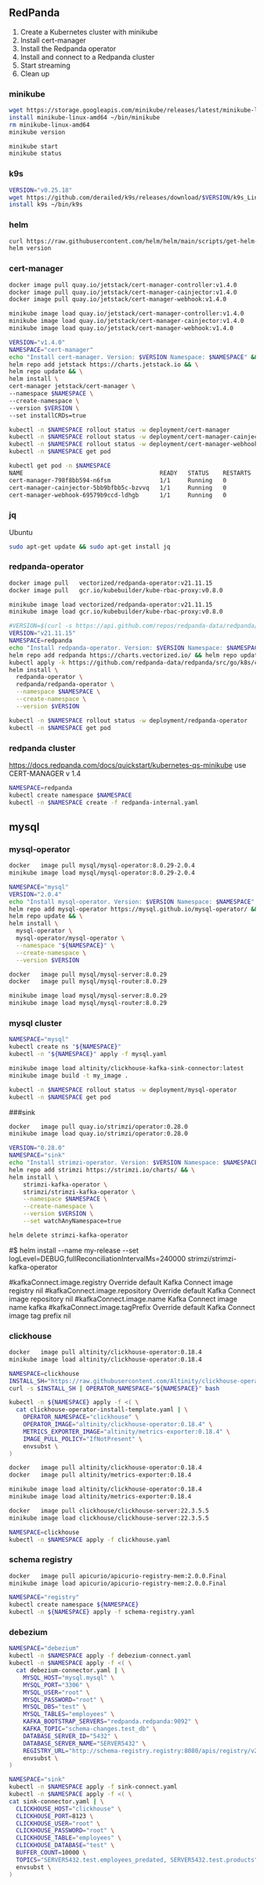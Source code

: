 
## RedPanda

1. Create a Kubernetes cluster with minikube
2. Install cert-manager
3. Install the Redpanda operator
4. Install and connect to a Redpanda cluster
5. Start streaming
6. Clean up

### minikube
```bash
wget https://storage.googleapis.com/minikube/releases/latest/minikube-linux-amd64
install minikube-linux-amd64 ~/bin/minikube
rm minikube-linux-amd64 
minikube version
```

```bash
minikube start
minikube status
```

### k9s
```bash
VERSION="v0.25.18"
wget https://github.com/derailed/k9s/releases/download/$VERSION/k9s_Linux_x86_64.tar.gz
install k9s ~/bin/k9s
```

### helm
```bash
curl https://raw.githubusercontent.com/helm/helm/main/scripts/get-helm-3 | HELM_INSTALL_DIR=~/bin USE_SUDO=false bash
helm version
```

### cert-manager
```bash
docker image pull quay.io/jetstack/cert-manager-controller:v1.4.0
docker image pull quay.io/jetstack/cert-manager-cainjector:v1.4.0
docker image pull quay.io/jetstack/cert-manager-webhook:v1.4.0

minikube image load quay.io/jetstack/cert-manager-controller:v1.4.0
minikube image load quay.io/jetstack/cert-manager-cainjector:v1.4.0
minikube image load quay.io/jetstack/cert-manager-webhook:v1.4.0
```

```bash
VERSION="v1.4.0"
NAMESPACE="cert-manager"
echo "Install cert-manager. Version: $VERSION Namespace: $NAMESPACE" && \
helm repo add jetstack https://charts.jetstack.io && \
helm repo update && \
helm install \
cert-manager jetstack/cert-manager \
--namespace $NAMESPACE \
--create-namespace \
--version $VERSION \
--set installCRDs=true
```

```bash
kubectl -n $NAMESPACE rollout status -w deployment/cert-manager
kubectl -n $NAMESPACE rollout status -w deployment/cert-manager-cainjector
kubectl -n $NAMESPACE rollout status -w deployment/cert-manager-webhook
kubectl -n $NAMESPACE get pod
```

```bash
kubectl get pod -n $NAMESPACE
NAME                                       READY   STATUS    RESTARTS   AGE
cert-manager-798f8bb594-n6fsm              1/1     Running   0          43s
cert-manager-cainjector-5bb9bfbb5c-bzvvq   1/1     Running   0          43s
cert-manager-webhook-69579b9ccd-ldhgb      1/1     Running   0          43s

```

### jq
Ubuntu
```bash
sudo apt-get update && sudo apt-get install jq
```

### redpanda-operator

```bash
docker image pull   vectorized/redpanda-operator:v21.11.15
docker image pull   gcr.io/kubebuilder/kube-rbac-proxy:v0.8.0

minikube image load vectorized/redpanda-operator:v21.11.15
minikube image load gcr.io/kubebuilder/kube-rbac-proxy:v0.8.0
```

```bash
#VERSION=$(curl -s https://api.github.com/repos/redpanda-data/redpanda/releases/latest | jq -r .tag_name)
VERSION="v21.11.15"
NAMESPACE=redpanda
echo "Install redpanda-operator. Version: $VERSION Namespace: $NAMESPACE" && \
helm repo add redpanda https://charts.vectorized.io/ && helm repo update && \
kubectl apply -k https://github.com/redpanda-data/redpanda/src/go/k8s/config/crd?ref=$VERSION && \
helm install \
  redpanda-operator \
  redpanda/redpanda-operator \
  --namespace $NAMESPACE \
  --create-namespace \
  --version $VERSION
```


```bash
kubectl -n $NAMESPACE rollout status -w deployment/redpanda-operator
kubectl -n $NAMESPACE get pod
```

### redpanda cluster

https://docs.redpanda.com/docs/quickstart/kubernetes-qs-minikube
use CERT-MANAGER v 1.4
```bash
NAMESPACE=redpanda
kubectl create namespace $NAMESPACE
kubectl -n $NAMESPACE create -f redpanda-internal.yaml
```

## mysql

### mysql-operator

```bash
docker   image pull mysql/mysql-operator:8.0.29-2.0.4
minikube image load mysql/mysql-operator:8.0.29-2.0.4
```

```bash
NAMESPACE="mysql"
VERSION="2.0.4"
echo "Install mysql-operator. Version: $VERSION Namespace: $NAMESPACE" && \
helm repo add mysql-operator https://mysql.github.io/mysql-operator/ && \
helm repo update && \
helm install \
  mysql-operator \
  mysql-operator/mysql-operator \
  --namespace "${NAMESPACE}" \
  --create-namespace \
  --version $VERSION
```

```bash
docker   image pull mysql/mysql-server:8.0.29
docker   image pull mysql/mysql-router:8.0.29

minikube image load mysql/mysql-server:8.0.29
minikube image load mysql/mysql-router:8.0.29 
```

### mysql cluster
```bash
NAMESPACE="mysql"
kubectl create ns "${NAMESPACE}"
kubectl -n "${NAMESPACE}" apply -f mysql.yaml
```

```bash
minikube image load altinity/clickhouse-kafka-sink-connector:latest
minikube image build -t my_image .
```

```bash
kubectl -n $NAMESPACE rollout status -w deployment/mysql-operator
kubectl -n $NAMESPACE get pod
```

###sink

```bash
docker   image pull quay.io/strimzi/operator:0.28.0
minikube image load quay.io/strimzi/operator:0.28.0 
```

```bash
VERSION="0.28.0"
NAMESPACE="sink"
echo "Install strimzi-operator. Version: $VERSION Namespace: $NAMESPACE" && \
helm repo add strimzi https://strimzi.io/charts/ && \
helm install \
    strimzi-kafka-operator \
    strimzi/strimzi-kafka-operator \
    --namespace $NAMESPACE \
    --create-namespace \
    --version $VERSION \
    --set watchAnyNamespace=true
```
```bash
helm delete strimzi-kafka-operator
```

#$ helm install --name my-release --set logLevel=DEBUG,fullReconciliationIntervalMs=240000 strimzi/strimzi-kafka-operator

#kafkaConnect.image.registry 	Override default Kafka Connect image registry 	nil
#kafkaConnect.image.repository 	Override default Kafka Connect image repository 	nil
#kafkaConnect.image.name 	Kafka Connect image name 	kafka
#kafkaConnect.image.tagPrefix 	Override default Kafka Connect image tag prefix 	nil

### clickhouse

```bash
docker   image pull altinity/clickhouse-operator:0.18.4
minikube image load altinity/clickhouse-operator:0.18.4
```

```bash
NAMESPACE=clickhouse
INSTALL_SH="https://raw.githubusercontent.com/Altinity/clickhouse-operator/master/deploy/operator-web-installer/clickhouse-operator-install.sh"
curl -s $INSTALL_SH | OPERATOR_NAMESPACE="${NAMESPACE}" bash
```

```bash
kubectl -n ${NAMESPACE} apply -f <( \
  cat clickhouse-operator-install-template.yaml | \
    OPERATOR_NAMESPACE="clickhouse" \
    OPERATOR_IMAGE="altinity/clickhouse-operator:0.18.4" \
    METRICS_EXPORTER_IMAGE="altinity/metrics-exporter:0.18.4" \
    IMAGE_PULL_POLICY="IfNotPresent" \
    envsubst \
)
```

```bash
docker   image pull altinity/clickhouse-operator:0.18.4
docker   image pull altinity/metrics-exporter:0.18.4

minikube image load altinity/clickhouse-operator:0.18.4
minikube image load altinity/metrics-exporter:0.18.4
```

```bash
docker   image pull clickhouse/clickhouse-server:22.3.5.5
minikube image load clickhouse/clickhouse-server:22.3.5.5
```

```bash
NAMESPACE=clickhouse
kubectl -n $NAMESPACE apply -f clickhouse.yaml
```

### schema registry

```bash
docker   image pull apicurio/apicurio-registry-mem:2.0.0.Final
minikube image load apicurio/apicurio-registry-mem:2.0.0.Final 
```

```bash
NAMESPACE="registry"
kubectl create namespace ${NAMESPACE}
kubectl -n ${NAMESPACE} apply -f schema-registry.yaml
```

### debezium

```bash
NAMESPACE="debezium"
kubectl -n $NAMESPACE apply -f debezium-connect.yaml
kubectl -n $NAMESPACE apply -f <( \
  cat debezium-connector.yaml | \
    MYSQL_HOST="mysql.mysql" \
    MYSQL_PORT="3306" \
    MYSQL_USER="root" \
    MYSQL_PASSWORD="root" \
    MYSQL_DBS="test" \
    MYSQL_TABLES="employees" \
    KAFKA_BOOTSTRAP_SERVERS="redpanda.redpanda:9092" \
    KAFKA_TOPIC="schema-changes.test_db" \
    DATABASE_SERVER_ID="5432" \
    DATABASE_SERVER_NAME="SERVER5432" \
    REGISTRY_URL="http://schema-registry.registry:8080/apis/registry/v2" \
    envsubst \ 
)
```

```bash
NAMESPACE="sink"
kubectl -n $NAMESPACE apply -f sink-connect.yaml
kubectl -n $NAMESPACE apply -f <( \
cat sink-connector.yaml | \
  CLICKHOUSE_HOST="clickhouse" \
  CLICKHOUSE_PORT=8123 \
  CLICKHOUSE_USER="root" \
  CLICKHOUSE_PASSWORD="root" \
  CLICKHOUSE_TABLE="employees" \
  CLICKHOUSE_DATABASE="test" \
  BUFFER_COUNT=10000 \
  TOPICS="SERVER5432.test.employees_predated, SERVER5432.test.products" \
  envsubst \ 
)
```

